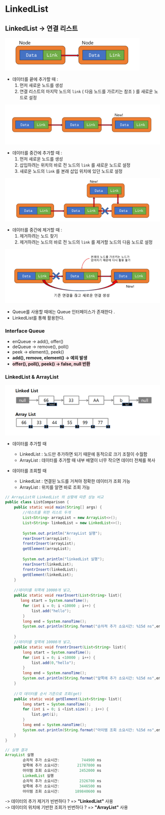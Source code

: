 # LinkedList

## LinkedList -> 연결 리스트

![LL1](LL1.PNG)
- 데이터를 끝에 추가할 때 :
   1. 먼저 새로운 노드를 생성
  2. 연결 리스트의 마지막 노드의 `link` ( 다음 노드를 가르키는 참조 ) 를 새로운 노드로 설정  

![LL2](LL2.PNG)

  
- 데이터를 중간에 추가할 때 :
  1. 먼저 새로운 노드를 생성
  2. 삽입하려는 위치의 바로 전 노드의 `link` 를 새로운 노드로 설정
  3. 새로운 노드의 `link` 를 본래 삽입 위치에 있던 노드로 설정  

![LL3](LL3.PNG)  

- 데이터를 중간에 제거할 때 :
    1. 제거하려는 노드 찾기
    2. 제거하려는 노드의 바로 전 노드의 `link` 를 제거할 노드의 다음 노드로 설정

![LL4](LL4.PNG)  
* Queue를 사용할 때에는 Queue 인터페이스가 존재한다 .  
* LinkedList를 통해 활용한다.
  
### Interface Queue<T>
- enQueue -> add(), offer()
- deQueue -> remove(), poll()
- peek -> element(), peek()
- **add(), remove, element() -> 예외 발생**
- <span style = 'background-color:#ffdce0'>**offer(), poll(), peek() -> false, null 반환**</span> 


  
### LinkedList & ArrayList
  
![LinkedList&ArrayList](LL6.PNG)
  
- 데이터를 추가할 때
  - LinkedList : 노드만 추가하면 되기 때문에 동적으로 크기 조절이 수월함
  - ArrayList : 데이터를 추가할 때 내부 배열이 너무 작으면 데이터 전체를 복사
  
- 데이터를 조회할 때
  - LinkedList : 연결된 노드를 거쳐야 정확한 데이터가 조회 가능
  - ArrayList : 위치를 알면 바로 조회 가능
  
```java
// ArrayList와 LinkedList 의 상황에 따른 성능 비교
public class ListComparison {
    public static void main(String[] args) {
        //테스트를 위한 리스트 두개
        List<String> arrayList = new ArrayList<>();
        List<String> linkedList = new LinkedList<>();

        System.out.println("ArrayList 실행");
        rearInsert(arrayList);
        frontrInsert(arrayList);
        getElement(arrayList);

        System.out.println("linkedList 실행");
        rearInsert(linkedList);
        frontrInsert(linkedList);
        getElement(linkedList);
    }

    //데이터를 뒤쪽에 10000개 넣고,
    public static void rearInsert(List<String> list){
       long start = System.nanoTime();
        for (int i = 0; i <10000 ; i++) {
            list.add("hello");
        }
        long end = System.nanoTime();
        System.out.println(String.format("순차적 추가 소요시간: %15d ns",end - start));

    }
    //데이터를 앞쪽에 10000개 넣고,
    public static void frontrInsert(List<String> list){
        long start = System.nanoTime();
        for (int i = 0; i <10000 ; i++) {
            list.add(0,"hello");
        }
        long end = System.nanoTime();
        System.out.println(String.format("앞쪽에 추가 소요시간: %15d ns",end - start));
    }

    //각 데이터를 순서 기준으로 조회(get)
    public static void getElement(List<String> list){
        long start = System.nanoTime();
        for (int i = 0; i <list.size() ; i++) {
            list.get(i);
        }
        long end = System.nanoTime();
        System.out.println(String.format("아이템 조회 소요시간: %15d ns",end - start));
    }
}
```
```java
// 실행 결과
ArrayList 실행
        순차적 추가 소요시간:          744900 ns
        앞쪽에 추가 소요시간:        21787800 ns
        아이템 조회 소요시간:         2452000 ns
        LinkedList 실행
        순차적 추가 소요시간:         2326700 ns
        앞쪽에 추가 소요시간:         3446500 ns
        아이템 조회 소요시간:       189840600 ns
```
 -> 데이터의 추가 제거가 빈번하다 ? => **"LinkedList"** 사용   
 -> 데이터의 위치에 기반한 조회가 빈번하다 ? => **"ArrayList"** 사용
